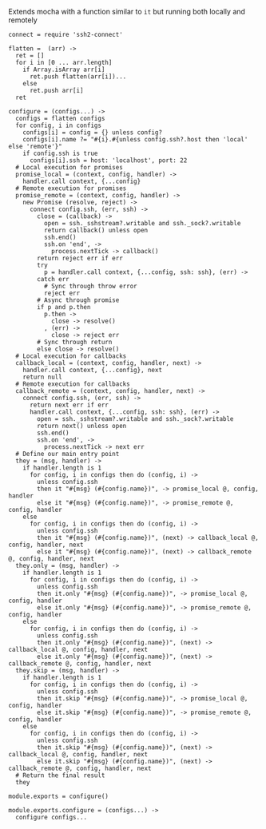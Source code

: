 
Extends mocha with a function similar to `it` but 
running both locally and remotely

    connect = require 'ssh2-connect'
    
    flatten =  (arr) ->
      ret = []
      for i in [0 ... arr.length]
        if Array.isArray arr[i]
          ret.push flatten(arr[i])...
        else
          ret.push arr[i]
      ret

    configure = (configs...) ->
      configs = flatten configs
      for config, i in configs
        configs[i] = config = {} unless config?
        configs[i].name ?= "#{i}.#{unless config.ssh?.host then 'local' else 'remote'}"
        if config.ssh is true
          configs[i].ssh = host: 'localhost', port: 22
      # Local execution for promises
      promise_local = (context, config, handler) ->
        handler.call context, {...config}
      # Remote execution for promises
      promise_remote = (context, config, handler) ->
        new Promise (resolve, reject) ->
          connect config.ssh, (err, ssh) ->
            close = (callback) ->
              open = ssh._sshstream?.writable and ssh._sock?.writable
              return callback() unless open
              ssh.end()
              ssh.on 'end', ->
                process.nextTick -> callback()
            return reject err if err
            try
              p = handler.call context, {...config, ssh: ssh}, (err) ->
            catch err
              # Sync through throw error
              reject err
            # Async through promise
            if p and p.then
              p.then ->
                close -> resolve()
              , (err) ->
                close -> reject err
            # Sync through return
            else close -> resolve()
      # Local execution for callbacks
      callback_local = (context, config, handler, next) ->
        handler.call context, {...config}, next
        return null
      # Remote execution for callbacks
      callback_remote = (context, config, handler, next) ->
        connect config.ssh, (err, ssh) ->
          return next err if err
          handler.call context, {...config, ssh: ssh}, (err) ->
            open = ssh._sshstream?.writable and ssh._sock?.writable
            return next() unless open
            ssh.end()
            ssh.on 'end', ->
              process.nextTick -> next err
      # Define our main entry point
      they = (msg, handler) ->
        if handler.length is 1
          for config, i in configs then do (config, i) ->
            unless config.ssh
            then it "#{msg} (#{config.name})", -> promise_local @, config, handler
            else it "#{msg} (#{config.name})", -> promise_remote @, config, handler
        else
          for config, i in configs then do (config, i) ->
            unless config.ssh
            then it "#{msg} (#{config.name})", (next) -> callback_local @, config, handler, next
            else it "#{msg} (#{config.name})", (next) -> callback_remote @, config, handler, next
      they.only = (msg, handler) ->
        if handler.length is 1
          for config, i in configs then do (config, i) ->
            unless config.ssh
            then it.only "#{msg} (#{config.name})", -> promise_local @, config, handler
            else it.only "#{msg} (#{config.name})", -> promise_remote @, config, handler
        else
          for config, i in configs then do (config, i) ->
            unless config.ssh
            then it.only "#{msg} (#{config.name})", (next) -> callback_local @, config, handler, next
            else it.only "#{msg} (#{config.name})", (next) -> callback_remote @, config, handler, next
      they.skip = (msg, handler) ->
        if handler.length is 1
          for config, i in configs then do (config, i) ->
            unless config.ssh
            then it.skip "#{msg} (#{config.name})", -> promise_local @, config, handler
            else it.skip "#{msg} (#{config.name})", -> promise_remote @, config, handler
        else
          for config, i in configs then do (config, i) ->
            unless config.ssh
            then it.skip "#{msg} (#{config.name})", (next) -> callback_local @, config, handler, next
            else it.skip "#{msg} (#{config.name})", (next) -> callback_remote @, config, handler, next
      # Return the final result
      they
        
    module.exports = configure()
    
    module.exports.configure = (configs...) ->
      configure configs...
